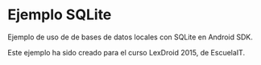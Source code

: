 # Ejemplo SQLite

Ejemplo de uso de de bases de datos locales con SQLite en Android SDK.

Este ejemplo ha sido creado para el curso LexDroid 2015, de EscuelaIT.
